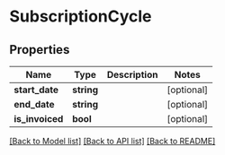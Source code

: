 # SubscriptionCycle

## Properties

 Name            | Type       | Description | Notes      
-----------------|------------|-------------|------------
 **start_date**  | **string** |             | [optional] 
 **end_date**    | **string** |             | [optional] 
 **is_invoiced** | **bool**   |             | [optional] 

[[Back to Model list]](../../README.md#documentation-for-models) [[Back to API list]](../../README.md#documentation-for-api-endpoints) [[Back to README]](../../README.md)


